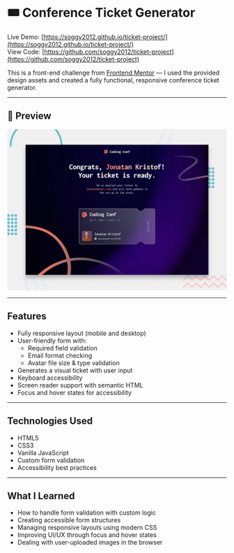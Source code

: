 # 🎟️ Conference Ticket Generator

Live Demo: [https://soggy2012.github.io/ticket-project/](https://soggy2012.github.io/ticket-project/)  
View Code: [https://github.com/soggy2012/ticket-project](https://github.com/soggy2012/ticket-project)

This is a front-end challenge from [Frontend Mentor](https://www.frontendmentor.io) — I used the provided design assets and created a fully functional, responsive conference ticket generator.

---

## 📸 Preview

![Preview](./preview.jpg)

---

##  Features

- Fully responsive layout (mobile and desktop)
- User-friendly form with:
  - Required field validation
  - Email format checking
  - Avatar file size & type validation
- Generates a visual ticket with user input
- Keyboard accessibility
- Screen reader support with semantic HTML
- Focus and hover states for accessibility

---

##  Technologies Used

- HTML5
- CSS3
- Vanilla JavaScript
- Custom form validation
- Accessibility best practices

---

##  What I Learned

- How to handle form validation with custom logic
- Creating accessible form structures
- Managing responsive layouts using modern CSS
- Improving UI/UX through focus and hover states
- Dealing with user-uploaded images in the browser


